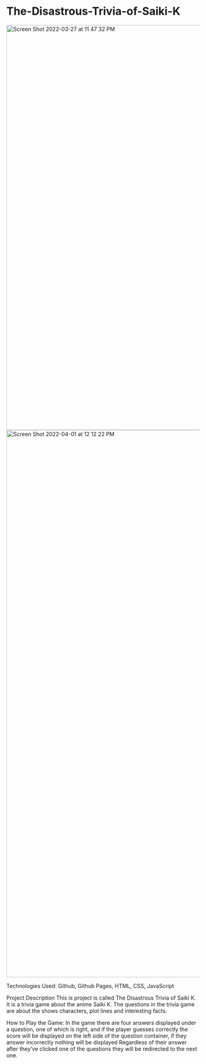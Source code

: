 # The-Disastrous-Trivia-of-Saiki-K
<img width="1056" alt="Screen Shot 2022-03-27 at 11 47 32 PM" src="https://user-images.githubusercontent.com/100964070/161302674-7859dbde-12e0-4767-aa1b-36b80f1fd1d3.png">
<img width="1427" alt="Screen Shot 2022-04-01 at 12 12 22 PM" src="https://user-images.githubusercontent.com/100964070/161302716-de68673f-e036-4017-89ac-a53acdcb7ffc.png">

Technologies Used: Github, Github Pages, HTML, CSS, JavaScript

Project Description
This is project is called The Disastrous Trivia of Saiki K. It is a trivia game about the anime Saiki K. The questions in the trivia game are about the shows characters, plot lines and interesting facts.

How to Play the Game:
In the game there are four answers displayed under a question, one of which is right, and if the player guesses correctly the score will be displayed on the left side of the question container, if they answer incorrectly nothing will be displayed Regardless of their answer after they’ve clicked one of the questions they will be redirected to the next one.
